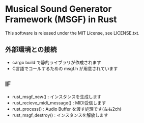 # Musical Sound Generator Framework (MSGF) in Rust

This software is released under the MIT License, see LICENSE.txt.

## 外部環境との接続

- cargo build で静的ライブラリが作成されます
- C言語でコールするための msgf.h が用意されています

## IF

- rust_msgf_new() : インスタンスを生成します
- rust_recieve_midi_message() : MIDI受信します
- rust_process() : Audio Buffer を渡す処理です(左右2ch)
- rust_msgf_destroy() : インスタンスを解放します
